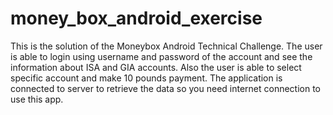 # money_box_android_exercise
This is the solution of the Moneybox Android Technical Challenge. The user is able to login using username and password of the account and see the information about ISA and GIA accounts. Also the user is able to select specific account and make 10 pounds payment. The application is connected to server to retrieve the data so you need internet connection to use this app.
